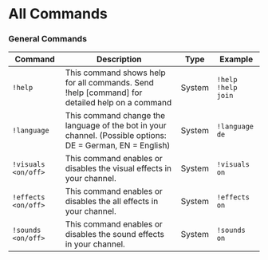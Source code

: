# All Commands

### General Commands

| Command             | Description                                                                                                | Type   | Example                  |
|---------------------|------------------------------------------------------------------------------------------------------------|--------|--------------------------|
| `!help`             | This command shows help for all commands. Send !help [command] for detailed help on a command              | System | `!help`<br/>`!help join` |
| `!language`         | This command change the language of the bot in your channel. (Possible options: DE = German, EN = English) | System | `!language de`           |
| `!visuals <on/off>` | This command enables or disables the visual effects in your channel.                                       | System | `!visuals on`            |
| `!effects <on/off>` | This command enables or disables the all effects in your channel.                                          | System | `!effects on`            |
| `!sounds <on/off>`  | This command enables or disables the sound effects in your channel.                                        | System | `!sounds on`             |
